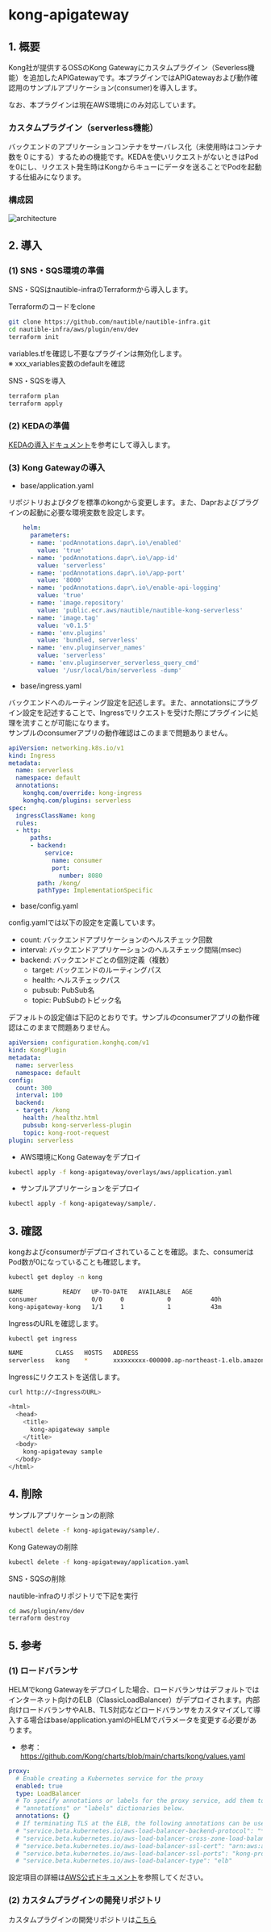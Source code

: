 # kong-apigateway

## 1. 概要

Kong社が提供するOSSのKong Gatewayにカスタムプラグイン（Severless機能）を追加したAPIGatewayです。本プラグインではAPIGatewayおよび動作確認用のサンプルアプリケーション(consumer)を導入します。

なお、本プラグインは現在AWS環境にのみ対応しています。

### カスタムプラグイン（serverless機能）

バックエンドのアプリケーションコンテナをサーバレス化（未使用時はコンテナ数を０にする）するための機能です。KEDAを使いリクエストがないときはPodを0にし、リクエスト発生時はKongからキューにデータを送ることでPodを起動する仕組みになります。

### 構成図

![architecture](./assets/architecture.svg)

## 2. 導入

### (1) SNS・SQS環境の準備

SNS・SQSはnautible-infraのTerraformから導入します。

Terraformのコードをclone

```bash
git clone https://github.com/nautible/nautible-infra.git
cd nautible-infra/aws/plugin/env/dev
terraform init
```

variables.tfを確認し不要なプラグインは無効化します。  
※ xxx_variables変数のdefaultを確認

SNS・SQSを導入

```bash
terraform plan
terraform apply
```

### (2) KEDAの準備

[KEDAの導入ドキュメント](https://github.com/nautible/nautible-plugin/tree/main/pod-autoscaler)を参考にして導入します。

### (3) Kong Gatewayの導入

- base/application.yaml

リポジトリおよびタグを標準のkongから変更します。また、Daprおよびプラグインの起動に必要な環境変数を設定します。

```yaml
    helm:
      parameters:
      - name: 'podAnnotations.dapr\.io\/enabled'
        value: 'true'
      - name: 'podAnnotations.dapr\.io\/app-id'
        value: 'serverless'
      - name: 'podAnnotations.dapr\.io\/app-port'
        value: '8000'
      - name: 'podAnnotations.dapr\.io\/enable-api-logging'
        value: 'true'
      - name: 'image.repository'
        value: 'public.ecr.aws/nautible/nautible-kong-serverless'
      - name: 'image.tag'
        value: 'v0.1.5'
      - name: 'env.plugins'
        value: 'bundled, serverless'
      - name: 'env.pluginserver_names'
        value: 'serverless'
      - name: 'env.pluginserver_serverless_query_cmd'
        value: '/usr/local/bin/serverless -dump'
```

- base/ingress.yaml

バックエンドへのルーティング設定を記述します。また、annotationsにプラグイン設定を記述することで、Ingressでリクエストを受けた際にプラグインに処理を流すことが可能になります。  
サンプルのconsumerアプリの動作確認はこのままで問題ありません。

```yaml
apiVersion: networking.k8s.io/v1
kind: Ingress
metadata:
  name: serverless
  namespace: default
  annotations:
    konghq.com/override: kong-ingress
    konghq.com/plugins: serverless
spec:
  ingressClassName: kong
  rules:
  - http:
      paths:
      - backend:
          service:
            name: consumer
            port:
              number: 8080
        path: /kong/
        pathType: ImplementationSpecific
```

- base/config.yaml

config.yamlでは以下の設定を定義しています。

- count: バックエンドアプリケーションのヘルスチェック回数
- interval: バックエンドアプリケーションのヘルスチェック間隔(msec)
- backend: バックエンドごとの個別定義（複数）
  - target: バックエンドのルーティングパス
  - health: ヘルスチェックパス
  - pubsub: PubSub名
  - topic: PubSubのトピック名

デフォルトの設定値は下記のとおりです。サンプルのconsumerアプリの動作確認はこのままで問題ありません。

```yaml
apiVersion: configuration.konghq.com/v1
kind: KongPlugin
metadata:
  name: serverless
  namespace: default
config:
  count: 300
  interval: 100
  backend:
  - target: /kong
    health: /healthz.html
    pubsub: kong-serverless-plugin
    topic: kong-root-request
plugin: serverless

```

- AWS環境にKong Gatewayをデプロイ

```bash
kubectl apply -f kong-apigateway/overlays/aws/application.yaml
```

- サンプルアプリケーションをデプロイ

```bash
kubectl apply -f kong-apigateway/sample/.
```

## 3. 確認

kongおよびconsumerがデプロイされていることを確認。また、consumerはPod数が0になっていることも確認します。

```bash
kubectl get deploy -n kong

NAME           READY   UP-TO-DATE   AVAILABLE   AGE
consumer               0/0     0            0           40h
kong-apigateway-kong   1/1     1            1           43m
```

IngressのURLを確認します。

```bash
kubectl get ingress

NAME         CLASS   HOSTS   ADDRESS                                                                       PORTS   AGE
serverless   kong    *       xxxxxxxxx-000000.ap-northeast-1.elb.amazonaws.com   80      57m
```

Ingressにリクエストを送信します。

```bash
curl http://<IngressのURL>

<html>
  <head>
    <title>
      kong-apigateway sample
    </title>
  <body>
    kong-apigateway sample
  </body>
</html>
```

## 4. 削除

サンプルアプリケーションの削除

```bash
kubectl delete -f kong-apigateway/sample/.
```

Kong Gatewayの削除

```bash
kubectl delete -f kong-apigateway/application.yaml
```

SNS・SQSの削除

nautible-infraのリポジトリで下記を実行

```bash
cd aws/plugin/env/dev
terraform destroy
```

## 5. 参考

### (1) ロードバランサ

HELMでkong Gatewayをデプロイした場合、ロードバランサはデフォルトではインターネット向けのELB（ClassicLoadBalancer）がデプロイされます。内部向けロードバランサやALB、TLS対応などロードバランサをカスタマイズして導入する場合はbase/application.yamlのHELMでパラメータを変更する必要があります。

- 参考：https://github.com/Kong/charts/blob/main/charts/kong/values.yaml

```yaml
proxy:
  # Enable creating a Kubernetes service for the proxy
  enabled: true
  type: LoadBalancer
  # To specify annotations or labels for the proxy service, add them to the respective
  # "annotations" or "labels" dictionaries below.
  annotations: {}
  # If terminating TLS at the ELB, the following annotations can be used
  # "service.beta.kubernetes.io/aws-load-balancer-backend-protocol": "*",
  # "service.beta.kubernetes.io/aws-load-balancer-cross-zone-load-balancing-enabled": "true",
  # "service.beta.kubernetes.io/aws-load-balancer-ssl-cert": "arn:aws:acm:REGION:ACCOUNT:certificate/XXXXXX-XXXXXXX-XXXXXXX-XXXXXXXX",
  # "service.beta.kubernetes.io/aws-load-balancer-ssl-ports": "kong-proxy-tls",
  # "service.beta.kubernetes.io/aws-load-balancer-type": "elb"
  ```

設定項目の詳細は[AWS公式ドキュメント](https://docs.aws.amazon.com/ja_jp/eks/latest/userguide/network-load-balancing.html)を参照してください。

### (2) カスタムプラグインの開発リポジトリ

カスタムプラグインの開発リポジトリは[こちら](https://github.com/nautible/nautible-kong-serverless)

